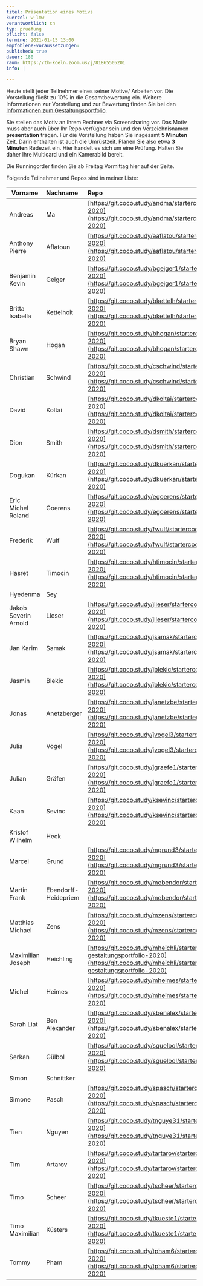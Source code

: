 ```yaml
---
titel: Präsentation eines Motivs
kuerzel: w-lmw
verantwortlich: cn
typ: pruefung
pflicht: false
termine: 2021-01-15 13:00
empfohlene-voraussetzungen:
published: true
dauer: 180
raum: https://th-koeln.zoom.us/j/81865505201
info: | 
  
---
```


Heute stellt jeder Teilnehmer eines seiner Motive/ Arbeiten vor. Die Vorstellung fließt zu 10% in die Gesamtbewertung ein. Weitere Informationen zur Vorstellung und zur Bewertung finden Sie bei den [Informationen zum Gestaltungsportfolio](/generative-gestaltung/gestaltungsportfolio/).

Sie stellen das Motiv an Ihrem Rechner via Screensharing vor. Das Motiv muss aber auch über Ihr Repo verfügbar sein und den Verzeichnisnamen **presentation** tragen. Für die Vorstellung haben Sie insgesamt **5 Minuten** Zeit. Darin enthalten ist auch die Umrüstzeit. Planen Sie also etwa **3 Minuten** Redezeit ein. Hier handelt es sich um eine Prüfung. Halten Sie daher Ihre Multicard und ein Kamerabild bereit. 

Die Runningorder finden Sie ab Freitag Vormittag hier auf der Seite. 

Folgende Teilnehmer und Repos sind in meiner Liste:

| Vorname | Nachname | Repo |
| ------------- |:-------------|:-------------|
|Andreas|Ma|[https://git.coco.study/andma/startercode-2020](https://git.coco.study/andma/startercode-2020)|
|Anthony Pierre|Aflatoun|[https://git.coco.study/aaflatou/startercode-2020](https://git.coco.study/aaflatou/startercode-2020)|
|Benjamin Kevin|Geiger|[https://git.coco.study/bgeiger1/startercode-2020](https://git.coco.study/bgeiger1/startercode-2020)|
|Britta Isabella|Kettelhoit|[https://git.coco.study/bkettelh/startercode-2020](https://git.coco.study/bkettelh/startercode-2020)|
|Bryan Shawn|Hogan|[https://git.coco.study/bhogan/startercode-2020](https://git.coco.study/bhogan/startercode-2020)|
|Christian|Schwind|[https://git.coco.study/cschwind/startercode-2020](https://git.coco.study/cschwind/startercode-2020)|
|David|Koltai|[https://git.coco.study/dkoltai/startercode-2020](https://git.coco.study/dkoltai/startercode-2020)|
|Dion|Smith|[https://git.coco.study/dsmith/startercode-2020](https://git.coco.study/dsmith/startercode-2020)|
|Dogukan|Kürkan|[https://git.coco.study/dkuerkan/startercode-2020](https://git.coco.study/dkuerkan/startercode-2020)|
|Eric Michel Roland|Goerens|[https://git.coco.study/egoerens/startercode-2020](https://git.coco.study/egoerens/startercode-2020)|
|Frederik|Wulf|[https://git.coco.study/fwulf/startercode-2020](https://git.coco.study/fwulf/startercode-2020)|
|Hasret|Timocin|[https://git.coco.study/htimocin/startercode-2020](https://git.coco.study/htimocin/startercode-2020)|
|Hyedenma|Sey||
|Jakob Severin Arnold|Lieser|[https://git.coco.study/jlieser/startercode-2020](https://git.coco.study/jlieser/startercode-2020)|
|Jan Karim|Samak|[https://git.coco.study/jsamak/startercode-2020](https://git.coco.study/jsamak/startercode-2020)|
|Jasmin|Blekic|[https://git.coco.study/jblekic/startercode-2020](https://git.coco.study/jblekic/startercode-2020)|
|Jonas|Anetzberger|[https://git.coco.study/janetzbe/startercode-2020](https://git.coco.study/janetzbe/startercode-2020)|
|Julia|Vogel|[https://git.coco.study/jvogel3/startercode-2020](https://git.coco.study/jvogel3/startercode-2020)|
|Julian|Gräfen|[https://git.coco.study/jgraefe1/startercode-2020](https://git.coco.study/jgraefe1/startercode-2020)|
|Kaan|Sevinc|[https://git.coco.study/ksevinc/startercode-2020](https://git.coco.study/ksevinc/startercode-2020)|
|Kristof Wilhelm|Heck||
|Marcel|Grund|[https://git.coco.study/mgrund3/startercode-2020](https://git.coco.study/mgrund3/startercode-2020)|
|Martin Frank|Ebendorff-Heidepriem|[https://git.coco.study/mebendor/startercode-2020](https://git.coco.study/mebendor/startercode-2020)|
|Matthias Michael|Zens|[https://git.coco.study/mzens/startercode-2020](https://git.coco.study/mzens/startercode-2020)|
|Maximilian Joseph|Heichling|[https://git.coco.study/mheichli/startercode-gestaltungsportfolio-2020](https://git.coco.study/mheichli/startercode-gestaltungsportfolio-2020)|
|Michel|Heimes|[https://git.coco.study/mheimes/startercode-2020](https://git.coco.study/mheimes/startercode-2020)|
|Sarah Liat|Ben Alexander|[https://git.coco.study/sbenalex/startercode-2020](https://git.coco.study/sbenalex/startercode-2020)|
|Serkan|Gülbol|[https://git.coco.study/sguelbol/startercode-2020](https://git.coco.study/sguelbol/startercode-2020)|
|Simon |Schnittker||
|Simone|Pasch|[https://git.coco.study/spasch/startercode-2020](https://git.coco.study/spasch/startercode-2020)|
|Tien|Nguyen|[https://git.coco.study/tnguye31/startercode-2020](https://git.coco.study/tnguye31/startercode-2020)|
|Tim|Artarov|[https://git.coco.study/tartarov/startercode-2020](https://git.coco.study/tartarov/startercode-2020)|
|Timo|Scheer|[https://git.coco.study/tscheer/startercode-2020](https://git.coco.study/tscheer/startercode-2020)|
|Timo Maximilian|Küsters|[https://git.coco.study/tkueste1/startercode-2020](https://git.coco.study/tkueste1/startercode-2020)|
|Tommy|Pham|[https://git.coco.study/tpham6/startercode-2020](https://git.coco.study/tpham6/startercode-2020)|
